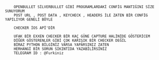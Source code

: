         OPENBULLET SİLVERBULLET GİBİ PROGRAMLARDAKİ CONFİG MANTIĞINI SİZE SUNUYORUM
        POST URL , POST DATA , KEYCHECK , HEADERS İLE ZATEN BİR CONFİG YAPILIYOR GENELİ BÖYLE 

        CHECKER İOS APİ'DİR

        UFAK BİR EXXEN CHECKER BİR KAÇ GÜNE CAPTURE HALİNİDE GÖSTERİCEM
        DİĞER GÖSTERENLER GİBİ ÇOK KARIŞIK BİR CHECKER DEĞİL 
        BİRAZ PYTHON BİLGİNİZ VARSA YAPARSINIZ ZATEN
        HERHANGİ BİR SORUN SIKINTIDA YAZABİLİRSİNİZ 
        TELEGRAM ID : @Furkiniz
